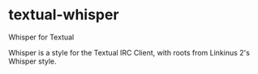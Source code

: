 textual-whisper
===============

Whisper for Textual

Whisper is a style for the Textual IRC Client, with roots from Linkinus 2's Whisper style. 
